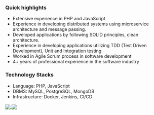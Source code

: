### Quick highlights
- Extensive experience in PHP and JavaScript
- Experience in developing distributed systems using microservice architecture and message passing.
- Developed applications by following SOLID principles, clean architecture.
- Experience in developing applications utilizing TDD (Test Driven Development), Unit and Integration testing 
- Worked in Agile Scrum process in software development
- 4+ years of professional experience in the software industry

### Technology Stacks
- Language: PHP, JavaScript
- DBMS: MySQL, PostgreSQL, MongoDB
- Infrastructure: Docker, Jenkins, CI/CD

<a href="https://github.com/benzics">
  <img align="center" src="https://github-readme-stats.vercel.app/api?username=benzics&theme=nord&show_icons=true&count_private=true&hide=contribs&line_height=40" />
</a>
<a href="https://github.com/benzics">
  <img align="center" src="https://github-readme-stats.vercel.app/api/top-langs/?username=benzics&theme=nord&langs_count=4" />
</a>
